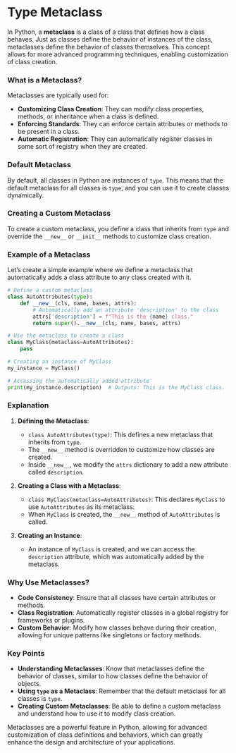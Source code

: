 # Type Metaclass
In Python, a **metaclass** is a class of a class that defines how a class behaves. Just as classes define the behavior of instances of the class, metaclasses define the behavior of classes themselves. This concept allows for more advanced programming techniques, enabling customization of class creation.

### What is a Metaclass?

Metaclasses are typically used for:
- **Customizing Class Creation**: They can modify class properties, methods, or inheritance when a class is defined.
- **Enforcing Standards**: They can enforce certain attributes or methods to be present in a class.
- **Automatic Registration**: They can automatically register classes in some sort of registry when they are created.

### Default Metaclass

By default, all classes in Python are instances of `type`. This means that the default metaclass for all classes is `type`, and you can use it to create classes dynamically.

### Creating a Custom Metaclass

To create a custom metaclass, you define a class that inherits from `type` and override the `__new__` or `__init__` methods to customize class creation.

### Example of a Metaclass

Let’s create a simple example where we define a metaclass that automatically adds a class attribute to any class created with it.

```python
# Define a custom metaclass
class AutoAttributes(type):
    def __new__(cls, name, bases, attrs):
        # Automatically add an attribute 'description' to the class
        attrs['description'] = f"This is the {name} class."
        return super().__new__(cls, name, bases, attrs)

# Use the metaclass to create a class
class MyClass(metaclass=AutoAttributes):
    pass

# Creating an instance of MyClass
my_instance = MyClass()

# Accessing the automatically added attribute
print(my_instance.description)  # Outputs: This is the MyClass class.
```

### Explanation

1. **Defining the Metaclass**: 
   - `class AutoAttributes(type)`: This defines a new metaclass that inherits from `type`.
   - The `__new__` method is overridden to customize how classes are created.
   - Inside `__new__`, we modify the `attrs` dictionary to add a new attribute called `description`.

2. **Creating a Class with a Metaclass**: 
   - `class MyClass(metaclass=AutoAttributes)`: This declares `MyClass` to use `AutoAttributes` as its metaclass.
   - When `MyClass` is created, the `__new__` method of `AutoAttributes` is called.

3. **Creating an Instance**: 
   - An instance of `MyClass` is created, and we can access the `description` attribute, which was automatically added by the metaclass.

### Why Use Metaclasses?

- **Code Consistency**: Ensure that all classes have certain attributes or methods.
- **Class Registration**: Automatically register classes in a global registry for frameworks or plugins.
- **Custom Behavior**: Modify how classes behave during their creation, allowing for unique patterns like singletons or factory methods.

### Key Points 

- **Understanding Metaclasses**: Know that metaclasses define the behavior of classes, similar to how classes define the behavior of objects.
- **Using `type` as a Metaclass**: Remember that the default metaclass for all classes is `type`.
- **Creating Custom Metaclasses**: Be able to define a custom metaclass and understand how to use it to modify class creation.

Metaclasses are a powerful feature in Python, allowing for advanced customization of class definitions and behaviors, which can greatly enhance the design and architecture of your applications.